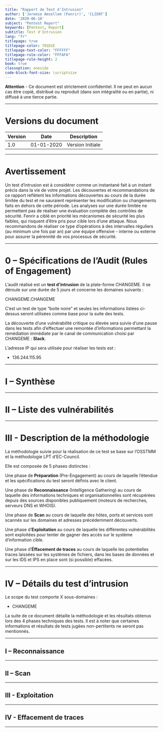 ```yaml
---
title: "Rapport de Test d'Intrusion"
author: ['Jeremie Amsellem (Fenrir)', 'CLIENT']
date: '2020-06-18'
subject: "Pentest Report"
keywords: [Pentest, Report]
subtitle: Test d'Intrusion
lang: "fr"
titlepage: true
titlepage-color: 701D1E
titlepage-text-color: "FFFFFF"
titlepage-rule-color: "FFFAFA"
titlepage-rule-height: 2
book: true
classoption: oneside
code-block-font-size: \scriptsize
---
```



**Attention** - Ce document est strictement confidentiel. Il ne peut en aucun cas être copié, distribué ou reproduit (dans son intégralité ou en partie), ni diffusé à une tierce partie.

---

# Versions du document

Version |        Date        | Description
--------|--------------------|-------------------
1.0     | 01-01-2020         | Version Initiale

---

# Avertissement

Un test d’intrusion est à considérer comme un instantané fait à un instant précis dans la vie de votre projet.
Les découvertes et recommandations de ce rapport reflètent les informations découvertes au cours de la durée limitée du test et ne sauraient représenter les modification ou changements faits en dehors de cette période.
Les analyses sur une durée limitée ne permettent pas de réaliser une évaluation complète des contrôles de sécurité. Fenrir a ciblé en priorité les mécanismes de sécurité les plus faibles, qui risquent d’être pris pour cible lors d’une attaque.
Nous recommandons de réaliser ce type d’opérations à des intervalles réguliers (au minimum une fois par an) par une équipe offensive - interne ou externe pour assurer la pérennité de vos processus de sécurité.


---

# 0 – Spécifications de l’Audit (Rules of Engagement)

L’audit réalisé est un **test d’intrusion** de la plate-forme CHANGEME. Il se déroule sur une durée de 5 jours et concerne les domaines suivants :

CHANGEME.CHANGEME

C’est un test de type “boite noire” et seules les informations listées ci-dessus seront utilisées comme base pour la suite des tests.

La découverte d’une vulnérabilité critique ou élevée sera suivie d’une pause dans les tests afin d’effectuer une remontée d’informations permettant la remédiation immédiate par le canal de communication choisi par CHANGEME : **Slack**.

L’adresse IP qui sera utilisée pour réaliser les tests est : 

- 136.244.115.95 

---

# I – Synthèse

---

# II – Liste des vulnérabilités

---

# III - Description de la méthodologie

La méthodologie suivie pour la réalisation de ce test se base sur l’OSSTMM et la méthodologie LPT d’EC-Council. 

Elle est composée de 5 phases distinctes : 

Une phase de **Préparation** (Pre-Engagement) au cours de laquelle l’étendue et les spécifications du test seront définis avec le client. 

Une phase de **Reconnaissance** (Intelligence Gathering) au cours de laquelle des informations techniques et organisationnelles sont récupérées depuis des sources disponibles publiquement (moteurs de recherches, serveurs DNS et WHOIS). 

Une phase de **Scan** au cours de laquelle des hôtes, ports et services sont scannés sur les domaines et adresses précédemment découverts. 

Une phase d’**Exploitation** au cours de laquelle les différentes vulnérabilités sont exploitées pour tenter de gagner des accès sur le système d’information cible. 

Une phase d’**Éffacement de traces** au cours de laquelle les potentielles traces laissées sur les systèmes de fichiers, dans les bases de données et sur les IDS et IPS en place sont (si possible) effacées.

--- 

# IV – Détails du test d’intrusion

Le scope du test comporte X sous-domaines :

- CHANGEME

La suite de ce document détaille la méthodologie et les résultats obtenus lors des 4 phases techniques des tests. Il est à noter que certaines informations et résultats de tests jugées non-pertitents ne seront pas mentionnés.

---

## I – Reconnaissance

---

## II – Scan

---

## III - Exploitation

---

## IV - Effacement de traces

---
